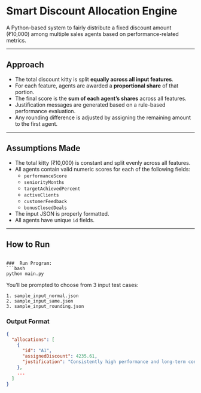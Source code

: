 # Smart Discount Allocation Engine

A Python-based system to fairly distribute a fixed discount amount (₹10,000) among multiple sales agents based on performance-related metrics.

---

##  Approach

- The total discount kitty is split **equally across all input features**.
- For each feature, agents are awarded a **proportional share** of that portion.
- The final score is the **sum of each agent’s shares** across all features.
- Justification messages are generated based on a rule-based performance evaluation.
- Any rounding difference is adjusted by assigning the remaining amount to the first agent.

---

##  Assumptions Made

- The total kitty (₹10,000) is constant and split evenly across all features.
- All agents contain valid numeric scores for each of the following fields:
  - `performanceScore`
  - `seniorityMonths`
  - `targetAchievedPercent`
  - `activeClients`
  - `customerFeedback`
  - `bonusClosedDeals`
- The input JSON is properly formatted.
- All agents have unique `id` fields.

---

## How to Run
```

###  Run Program:
```bash
python main.py
```
You’ll be prompted to choose from 3 input test cases:
```
1. sample_input_normal.json
2. sample_input_same.json
3. sample_input_rounding.json
```


###  Output Format
```json
{
  "allocations": [
    {
      "id": "A1",
      "assignedDiscount": 4235.61,
      "justification": "Consistently high performance and long-term contribution"
    },
    ...
  ]
}
```
